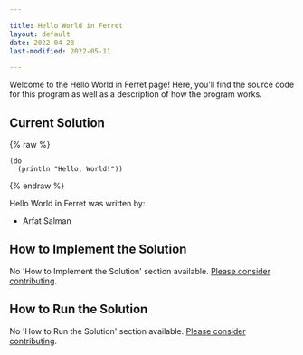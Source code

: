 ```yaml
---

title: Hello World in Ferret
layout: default
date: 2022-04-28
last-modified: 2022-05-11

---
```


Welcome to the Hello World in Ferret page! Here, you'll find the source code for this program as well as a description of how the program works.

## Current Solution

{% raw %}

```ferret
(do
  (println "Hello, World!"))
```

{% endraw %}

Hello World in Ferret was written by:

- Arfat Salman

## How to Implement the Solution

No 'How to Implement the Solution' section available. [Please consider contributing](https://github.com/TheRenegadeCoder/sample-programs-website).

## How to Run the Solution

No 'How to Run the Solution' section available. [Please consider contributing](https://github.com/TheRenegadeCoder/sample-programs-website).